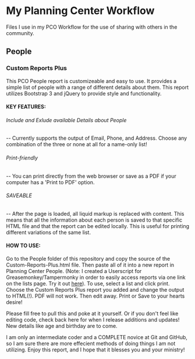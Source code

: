 # My Planning Center Workflow
Files I use in my PCO Workflow for the use of sharing with others in the community.

## People
### Custom Reports Plus
This PCO People report is customizeable and easy to use. It provides a simple list of people with a range of different details about them. This report utilizes Bootstrap 3 and jQuery to provide style and functionality.
#### KEY FEATURES:
###### Include and Exlude available Details about People
-- Currently supports the output of Email, Phone, and Address. Choose any combination of the three or none at all for a name-only list!
###### Print-friendly
-- You can print directly from the web browser or save as a PDF if your computer has a 'Print to PDF' option.
###### SAVEABLE
-- After the page is loaded, all liquid markup is replaced with content. This means that all the information about each person is saved to that specific HTML file and that the report can be edited locally. This is useful for printing different variations of the same list.

#### HOW TO USE:
  Go to the People folder of this repository and copy the source of the Custom-Reports-Plus.html file. Then paste all of it into a new report in Planning Center People. (Note: I created a Userscript for Greasemonkey/Tampermonky in order to easily access reports via one link on the lists page. Try it out [here](https://greasyfork.org/en/scripts/14457-pco-people-changes)). To use, select a list and click print. Choose the Custom Reports Plus report you added and change the output to HTML(!). PDF will not work. Then edit away. Print or Save to your hearts desire!

Please fill free to pull this and poke at it yourself. Or if you don't feel like editing code, check back here for when I release additions and updates! New details like age and birthday are to come.

I am only an intermediate coder and a COMPLETE novice at Git and GitHub, so I am sure there are more effecient methods of doing things I am not utilizing.
Enjoy this report, and I hope that it blesses you and your ministry!
